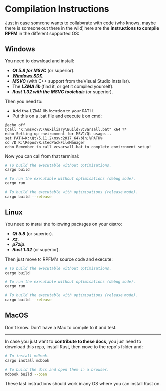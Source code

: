 # Compilation Instructions

Just in case someone wants to collaborate with code (who knows, maybe there is someone out there in the wild) here are the **instructions to compile RPFM** in the different supported OS:

## Windows

You need to download and install:
- ***Qt 5.8 for MSVC*** (or superior).
- [***Windows SDK***](https://developer.microsoft.com/en-US/windows/downloads/windows-10-sdk).
- ***MSVC*** (with C++ support from the Visual Studio installer).
- The ***LZMA lib*** (find it, or get it compiled yourself).
- ***Rust 1.32 with the MSVC toolchain*** (or superior).

Then you need to:
- Add the LZMA lib location to your PATH.
- Put this on a .bat file and execute it on cmd:

```dos
@echo off
@call "K:\msvc\VC\Auxiliary\Build\vcvarsall.bat" x64 %*
echo Setting up environment for MSVC/Qt usage...
set PATH=K:\Qt\5.11.2\msvc2017_64\bin;%PATH%
cd /D K:\Repos\RustedPackFileManager
echo Remember to call vcvarsall.bat to complete environment setup!
```
Now you can call from that terminal:

```bash
# To build the executable without optimisations.
cargo build

# To run the executable without optimisations (debug mode).
cargo run

# To build the executable with optimisations (release mode).
cargo build --release
```


## Linux

You need to install the following packages on your distro:
- ***Qt 5.8*** (or superior).
- ***xz***.
- ***p7zip***.
- ***Rust 1.32*** (or superior).

Then just move to RPFM's source code and execute:

```bash
# To build the executable without optimisations.
cargo build

# To run the executable without optimisations (debug mode).
cargo run

# To build the executable with optimisations (release mode).
cargo build --release
```

## MacOS

Don't know. Don't have a Mac to compile to it and test.

--------------------------------------

In case you just want to **contribute to these docs**, you just need to download this repo, install Rust, then move to the repo's folder and:

```bash
# To install mdbook.
cargo install mdbook

# To build the docs and open them in a browser.
mdbook build --open
```

These last instructions should work in any OS where you can install Rust on.